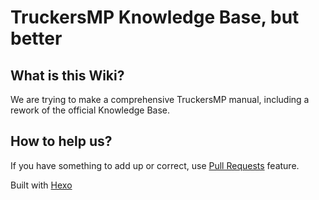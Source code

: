 # TruckersMP Knowledge Base, but better

## What is this Wiki?
We are trying to make a comprehensive TruckersMP manual, including a rework of the official Knowledge Base.

## How to help us?
If you have something to add up or correct, use [Pull Requests](https://github.com/cjmaxik/better-tmp-kb/pulls) feature.

Built with [Hexo](https://hexo.io/)
